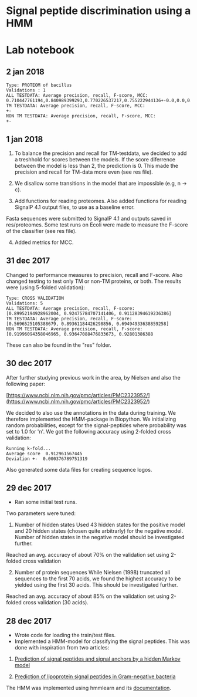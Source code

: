 # Signal peptide discrimination using a HMM 
# Lab notebook

## 2 jan 2018

```
Type: PROTEOM of bacillus
Validations : 1
ALL TESTDATA: Average precision, recall, F-score, MCC:
0.710447761194,0.840989399293,0.770226537217,0.755222944136+-0.0,0.0,0.0,0.0
TM TESTDATA: Average precision, recall, F-score, MCC:
+-
NON TM TESTDATA: Average precision, recall, F-score, MCC:
+-
```

## 1 jan 2018

1. To balance the precision and recall for TM-testdata, we decided to add a treshhold for scores between the models. If the score diferrence between the model is less than 2, the prediction is 0. This made the precision and recall for TM-data more even (see res file).

2. We disallow some transitions in the model that are impossible (e.g, n -> c).

3. Add functions for reading proteomes. Also added functions for reading SignalP 4.1 output files, to use as a baseline error.

Fasta sequences were submitted to SignalP 4.1 and outputs saved in res/proteomes. Some test runs on Ecoli were made to measure the F-score of the classifier (see res file).

4. Added metrics for MCC.

## 31 dec 2017

Changed to performance measures to precision, recall and F-score. Also changed testing to test only TM or non-TM proteins, or both. The results were (using 5-folded validation):
```
Type: CROSS VALIDATION
Validations: 5
ALL TESTDATA: Average precision, recall, F-score:
[0.89952194928962004, 0.92475784707141406, 0.91128394619236386]
TM TESTDATA: Average precision, recall, F-score:
[0.5696525105388679, 0.89361184426298856, 0.69494933638859258]
NON TM TESTDATA: Average precision, recall, F-score:
[0.91996094358046965, 0.93647088476833673, 0.92801386388
```
These can also be found in the "res" folder. 

## 30 dec 2017

After further studying previous work in the area, by Nielsen and also the following paper:

[https://www.ncbi.nlm.nih.gov/pmc/articles/PMC2323952/](https://www.ncbi.nlm.nih.gov/pmc/articles/PMC2323952/)

We decided to also use the annotations in the data during training. We therefore implemented the HMM-package in Biopython. We initializing random probabilities, except for the signal-peptides where probability was set to 1.0 for 'n'. We got the following accuracy using 2-folded cross validation:

```
Running k-fold...
Average score  0.912961567445
Deviation +-  0.000376789751319
```

Also generated some data files for creating sequence logos.

## 29 dec 2017
* Ran some initial test runs. 

Two parameters were tuned:

1. Number of hidden states
Used 43 hidden states for the positive model and 20 hidden states (chosen quite arbitrarly) for the negative model.
Number of hidden states in the negative model should be investigated further.

Reached an avg. accuracy of about 70% on the validation set using 2-folded cross validation

2. Number of protein sequences 
While Nielsen (1998) truncated all sequences to the first 70 acids, we found the highest accuracy to be yielded using the
first 30 acids. This should be investigated further.

Reached an avg. accuracy of about 85% on the validation set using 2-folded cross validation (30 acids).

## 28 dec 2017

* Wrote code for loading the train/test files.
* Implemented a HMM-model for classifying the signal peptides. 
This was done with inspiration from two articles:

1. [Prediction of signal peptides and signal anchors by a hidden Markov model](https://www.aaai.org/Papers/ISMB/1998/ISMB98-015.pdf)

2. [Prediction of lipoprotein signal peptides in Gram-negative bacteria
](https://www.ncbi.nlm.nih.gov/pmc/articles/PMC2323952)

The HMM was implemented using hmmlearn and its [documentation](http://hmmlearn.readthedocs.io/en/latest/tutorial.html).
